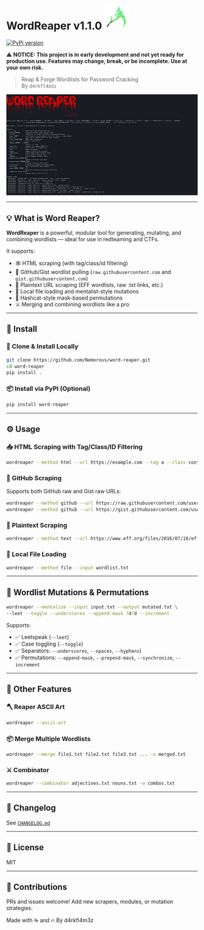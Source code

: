 

<h1 align="left">WordReaper v1.1.0 <img src="assets/scythe.png" width="64"/></h1>

[![PyPi version](https://img.shields.io/pypi/v/word-reaper?label=PyPi&color=007acc&style=for-the-badge&logo=false)](https://pypi.org/project/word-reaper/)


⚠️ **NOTICE: This project is in early development and not yet ready for production use. Features may change, break, or be incomplete. Use at your own risk.**


> Reap & Forge Wordlists for Password Cracking  
> By `d4rkfl4m3z`

![wordreaper help menu](https://raw.githubusercontent.com/Nemorous/word-reaper/main/screenshots/banner.jpg)

---

## 💡 What is Word Reaper?

**WordReaper** is a powerful, modular tool for generating, mutating, and combining wordlists — ideal for use in redteaming and CTFs.

It supports:

- 🕸️ HTML scraping (with tag/class/id filtering)
- 🐙 GitHub/Gist wordlist pulling (`raw.githubusercontent.com` and `gist.githubusercontent.com`)
- 📜 Plaintext URL scraping (EFF wordlists, raw .txt links, etc.)
- 📁 Local file loading and mentalist-style mutations
- 🔄 Hashcat-style mask-based permutations
- ⚔️ Merging and combining wordlists like a pro

---

## 🚀 Install

### 🔧 Clone & Install Locally

```bash
git clone https://github.com/Nemorous/word-reaper.git
cd word-reaper
pip install .
```

### 📦 Install via PyPI (Optional)
```bash
pip install word-reaper
```

---

## ⚙️ Usage

### 📥 HTML Scraping with Tag/Class/ID Filtering
```bash
wordreaper --method html --url https://example.com --tag a --class content
```

### 🐙 GitHub Scraping
Supports both GitHub raw and Gist raw URLs:
```bash
wordreaper --method github --url https://raw.githubusercontent.com/username/repo/main/file.txt
wordreaper --method github --url https://gist.githubusercontent.com/username/gistid/raw/commitid/file.txt
```

### 📜 Plaintext Scraping

```bash
wordreaper --method text --url https://www.eff.org/files/2016/07/18/eff_large_wordlist.txt -o eff_words.txt
```

### 📁 Local File Loading
```bash
wordreaper --method file --input wordlist.txt
```

---

## 🧠 Wordlist Mutations & Permutations

```bash
wordreaper --mentalize --input input.txt --output mutated.txt \
--leet --toggle --underscores --append-mask ?d?d --increment
```

Supports:
- ✅ Leetspeak (`--leet`)
- ✅ Case toggling (`--toggle`)
- ✅ Separators: `--underscores`, `--spaces`, `--hyphens`)
- ✅ Permutations: `--append-mask`, `--prepend-mask`, `--synchronize`, `--increment`

---

## 🧰 Other Features

### 🪓 Reaper ASCII Art
```bash
wordreaper --ascii-art
```

### 📦 Merge Multiple Wordlists
```bash
wordreaper --merge file1.txt file2.txt file3.txt ... -o merged.txt
```

### ⚔️ Combinator
```bash
wordreaper --combinator adjectives.txt nouns.txt -o combos.txt
```

---

## 📝 Changelog

See [`CHANGELOG.md`](CHANGELOG.md)

---

## 📁 License

MIT

---

## 🤝 Contributions

PRs and issues welcome! Add new scrapers, modules, or mutation strategies.

Made with ☕ and 🔥 By d4rkfl4m3z

